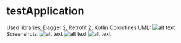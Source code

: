 # testApplication
Used libraries: Dagger 2, Retrofit 2, Kotlin Coroutines
UML:
![alt text](https://i.ibb.co/3yTtrmW/diagram.png)
Screenshots:
![alt text](https://i.ibb.co/b2c3nPb/scr1.png)
![alt text](https://i.ibb.co/7JmW36g/scr2.png)
![alt text](https://i.ibb.co/YyvMpbV/scr3.png)
